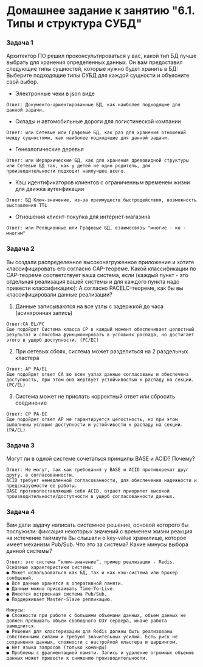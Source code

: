 # Домашнее задание к занятию "6.1. Типы и структура СУБД"

### Задача 1
Архитектор ПО решил проконсультироваться у вас, какой тип БД лучше выбрать для хранения определенных данных.
Он вам предоставил следующие типы сущностей, которые нужно будет хранить в БД:
Выберите подходящие типы СУБД для каждой сущности и объясните свой выбор.

- Электронные чеки в json виде
```
Ответ: Документо-ориентированные БД, как наиболее подходящие для данной задачи.
```

- Склады и автомобильные дороги для логистической компании
```
Ответ: или Сетевые или Графовые БД, как раз для хранения отношений между сущностями, как наиболее подходящие для данной задачи.
```

- Генеалогические деревья
```
Ответ: или Иерархические БД, как для хранения древовидной структуры или Сетевые БД так, как у детей не один родитель, для производительности подходит наилучшее всего.
```

- Кэш идентификаторов клиентов с ограниченным временем жизни для движка аутенфикации
```
Ответ: БД Ключ-значение, из-за преимуществ быстродействия, возможность выставления TTL
```

- Отношения клиент-покупка для интернет-магазина
```
Ответ: или Реляционные или Графовые БД, взаимосвязь "многие - ко - многим"

```

### Задача 2

Вы создали распределенное высоконагруженное приложение и хотите классифицировать его согласно CAP-теореме. Какой классификации по CAP-теореме соответствует ваша система, если (каждый пункт - это отдельная реализация вашей системы и для каждого пункта надо привести классификацию):
А согласно PACELC-теореме, как бы вы классифицировали данные реализации?

1. Данные записываются на все узлы с задержкой до часа (асинхронная запись)
```
Ответ:CA EL/PC
Еще подойдет Система класса CP в каждый момент обеспечивает целостный результат и способна функционировать в условиях распада, но достигает этого в ущерб доступности. (PC/EC)

```

2. При сетевых сбоях, система может разделиться на 2 раздельных кластера
```
Ответ: AP PA/EL
Еще подойдет ответ CA во всех узлах данные согласованы и обеспечена доступность, при этом она жертвует устойчивостью к распаду на секции. (PC/EL)

```

3. Система может не прислать корректный ответ или сбросить соединение
```
Ответ: CP PA-EC
Еще подойдет ответ AP не гарантируется целостность, но при этом выполнены условия доступности и устойчивости к распаду на секции. (PA/EL)
```



### Задача 3
Могут ли в одной системе сочетаться принципы BASE и ACID? Почему?
```
Ответ: Не могут, так как требования у BASE и ACID противоречат друг другу, в согласованности.
ACID требует немедленной согласованности, для обеспечения надежности и предсказуемости ее работы.
BASE противопоставляющий себя ACID, отдает приоритет высокой производительности/доступности в ущерб согласованности данных.
```

### Задача 4
Вам дали задачу написать системное решение, основой которого бы послужили:
фиксация некоторых значений с временем жизни
реакция на истечение таймаута
Вы слышали о key-value хранилище, которое имеет механизм Pub/Sub. Что это за система? Какие минусы выбора данной системы?
```
Ответ: это система “ключ-значение”, пример реализации - Redis.
Основные характеристики системы:
● Может использоваться как БД, так и как кэш-система или брокер
сообщений.
● Все данные хранятся в оперативной памяти.
● Данным можно присваивать Time-To-Live.
● Имеется встроенная система Pub/Sub.
● Поддерживает Master-Slave репликацию.

Минусы:
● Cложности при работе с большими объемами данных, объем данных не должен превышать объем свободного ОЗУ сервера, иначе работа замедлится.
● Решения для кластеризации для Redis должны быть реализованы собственными силами и требуют значительных усилий. Есть риск не сохранения данных, сложности с настройкой кластера и шардингом.
● Нет языка запросов (только команды)
● Проблемы с фрагментацией памяти. Запись и удаление огромных объемов данных может привести к снижению производительности.

```
